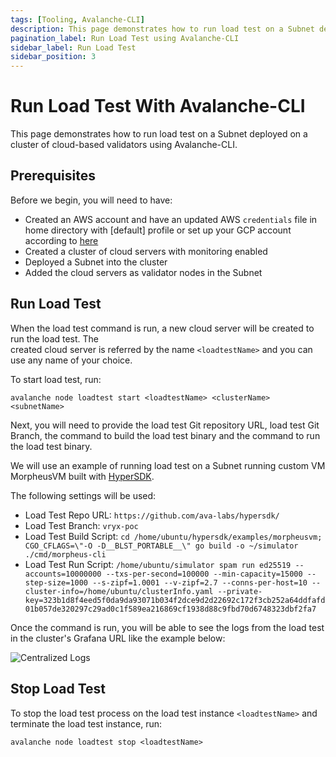 ```yaml
---
tags: [Tooling, Avalanche-CLI]
description: This page demonstrates how to run load test on a Subnet deployed on a cluster of cloud-based validators using Avalanche-CLI.
pagination_label: Run Load Test using Avalanche-CLI
sidebar_label: Run Load Test
sidebar_position: 3
---
```


# Run Load Test With Avalanche-CLI

This page demonstrates how to run load test on a Subnet deployed on a cluster of cloud-based validators using Avalanche-CLI.

## Prerequisites

Before we begin, you will need to have:

- Created an AWS account and have an updated AWS `credentials` file in home directory with [default] profile
  or set up your GCP account according to [here](/tooling/cli-create-nodes/create-a-validator-gcp.md#prerequisites)
- Created a cluster of cloud servers with monitoring enabled
- Deployed a Subnet into the cluster
- Added the cloud servers as validator nodes in the Subnet

## Run Load Test

When the load test command is run, a new cloud server will be created to run the load test. The  
created cloud server is referred by the name `<loadtestName>` and you can use any name of your 
choice.

To start load test, run:

```shell
avalanche node loadtest start <loadtestName> <clusterName> <subnetName>
```

Next, you will need to provide the load test Git repository URL, load test Git Branch, the command 
to build the load test binary and the command to run the load test binary.

We will use an example of running load test on a Subnet running custom VM MorpheusVM built with 
[HyperSDK](https://github.com/ava-labs/hypersdk/tree/main/examples/morpheusvm).

The following settings will be used:

- Load Test Repo URL: `https://github.com/ava-labs/hypersdk/`
- Load Test Branch: `vryx-poc`
- Load Test Build Script: `cd /home/ubuntu/hypersdk/examples/morpheusvm; CGO_CFLAGS=\"-O -D__BLST_PORTABLE__\" go build -o ~/simulator ./cmd/morpheus-cli`
- Load Test Run Script: `/home/ubuntu/simulator spam run ed25519 --accounts=10000000 --txs-per-second=100000 --min-capacity=15000 --step-size=1000 --s-zipf=1.0001 --v-zipf=2.7 --conns-per-host=10 --cluster-info=/home/ubuntu/clusterInfo.yaml --private-key=323b1d8f4eed5f0da9da93071b034f2dce9d2d22692c172f3cb252a64ddfafd01b057de320297c29ad0c1f589ea216869cf1938d88c9fbd70d6748323dbf2fa7`

Once the command is run, you will be able to see the logs from the load test in the cluster's 
Grafana URL like the example below:

![Centralized Logs](/img/centralized-logs.png)

## Stop Load Test

To stop the load test process on the load test instance `<loadtestName>` and terminate the load test
instance, run:

```shell
avalanche node loadtest stop <loadtestName>
```
